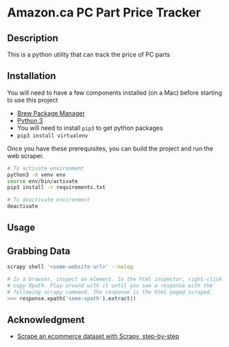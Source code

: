 # Amazon.ca PC Part Price Tracker

## Description

This is a python utility that can track the price of PC parts

## Installation

You will need to have a few components installed (on a Mac) before starting to use this project

- [Brew Package Manager](https://brew.sh)
- [Python 3](https://docs.python-guide.org/starting/install3/osx/)
- You will need to install `pip3` to get python packages
- `pip3 install virtualenv`

Once you have these prerequisites, you can build the project and run the web scraper.

```bash
# To activate environment
python3 -m venv env
source env/bin/activate
pip3 install -r requirements.txt

# To deactivate environment
deactivate
```

## Usage

## Grabbing Data

```bash
scrapy shell '<some-website-url>' --nolog

# In a browser, inspect an element. In the html inspector, right-click and
# copy Xpath. Play around with it until you see a response with the
# following scrapy command. The response is the html paged scraped.
>>> response.xpath('some-xpath').extract()
```


## Acknowledgment

- [Scrape an ecommerce dataset with Scrapy, step-by-step](https://medium.com/@tobritton/scrape-an-ecommerce-dataset-with-scrapy-from-start-to-finish-b31540df9bfa)
